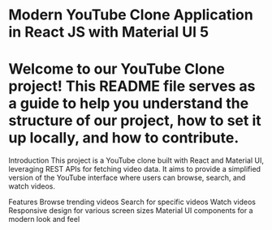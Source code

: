 #  Modern YouTube Clone Application in React JS with Material UI 5
# Welcome to our YouTube Clone project! This README file serves as a guide to help you understand the structure of our project, how to set it up locally, and how to contribute.
Introduction
This project is a YouTube clone built with React and Material UI, leveraging REST APIs for fetching video data. It aims to provide a simplified version of the YouTube interface where users can browse, search, and watch videos.

Features
Browse trending videos
Search for specific videos
Watch videos
Responsive design for various screen sizes
Material UI components for a modern look and feel
